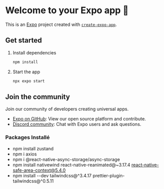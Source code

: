 # Welcome to your Expo app 👋

This is an [Expo](https://expo.dev) project created with [`create-expo-app`](https://www.npmjs.com/package/create-expo-app).

## Get started

1. Install dependencies

   ```bash
   npm install
   ```

2. Start the app

   ```bash
   npx expo start
   ```

## Join the community

Join our community of developers creating universal apps.

- [Expo on GitHub](https://github.com/expo/expo): View our open source platform and contribute.
- [Discord community](https://chat.expo.dev): Chat with Expo users and ask questions.


### Packages Installé
- npm install zustand
- npm i axios
- npm i @react-native-async-storage/async-storage
- npm install nativewind react-native-reanimated@~3.17.4 react-native-safe-area-context@5.4.0
- npm install --dev tailwindcss@^3.4.17 prettier-plugin-tailwindcss@^0.5.11
